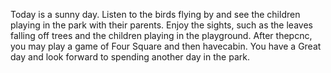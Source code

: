 Today is a sunny day. Listen to the birds flying by and see the children playing in the park with their parents. Enjoy the sights, such as the leaves falling off trees and the children playing in the playground. After thepcnc, you may play a game of Four Square and then havecabin. You have a Great day and look forward to spending another day in the park.
